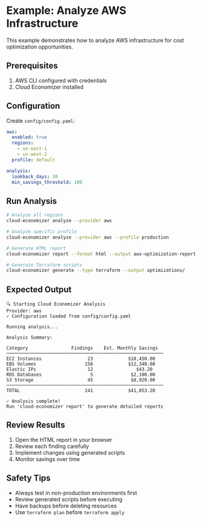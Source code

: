 # Example: Analyze AWS Infrastructure

This example demonstrates how to analyze AWS infrastructure for cost optimization opportunities.

## Prerequisites

1. AWS CLI configured with credentials
2. Cloud Economizer installed

## Configuration

Create `config/config.yaml`:

```yaml
aws:
  enabled: true
  regions:
    - us-east-1
    - us-west-2
  profile: default

analysis:
  lookback_days: 30
  min_savings_threshold: 100
```

## Run Analysis

```bash
# Analyze all regions
cloud-economizer analyze --provider aws

# Analyze specific profile
cloud-economizer analyze --provider aws --profile production

# Generate HTML report
cloud-economizer report --format html --output aws-optimization-report.html

# Generate Terraform scripts
cloud-economizer generate --type terraform --output optimizations/
```

## Expected Output

```
🔍 Starting Cloud Economizer Analysis
Provider: aws
✓ Configuration loaded from config/config.yaml

Running analysis...

Analysis Summary:

Category                Findings    Est. Monthly Savings
──────────────────────────────────────────────────────────
EC2 Instances                 23             $18,450.00
EBS Volumes                  156             $12,340.00
Elastic IPs                   12                $43.20
RDS Databases                  5              $2,100.00
S3 Storage                    45              $8,920.00
──────────────────────────────────────────────────────────
TOTAL                        241             $41,853.20

✓ Analysis complete!
Run 'cloud-economizer report' to generate detailed reports
```

## Review Results

1. Open the HTML report in your browser
2. Review each finding carefully
3. Implement changes using generated scripts
4. Monitor savings over time

## Safety Tips

- Always test in non-production environments first
- Review generated scripts before executing
- Have backups before deleting resources
- Use `terraform plan` before `terraform apply`
